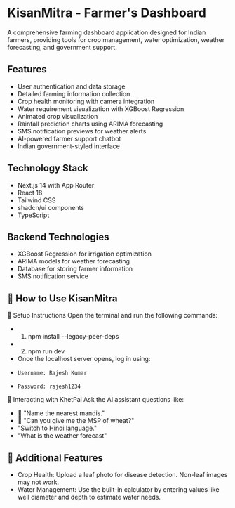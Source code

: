 # KisanMitra - Farmer's Dashboard

A comprehensive farming dashboard application designed for Indian farmers, providing tools for crop management, water optimization, weather forecasting, and government support.

## Features

- User authentication and data storage
- Detailed farming information collection
- Crop health monitoring with camera integration
- Water requirement visualization with XGBoost Regression
- Animated crop visualization
- Rainfall prediction charts using ARIMA forecasting
- SMS notification previews for weather alerts
- AI-powered farmer support chatbot
- Indian government-styled interface

## Technology Stack

- Next.js 14 with App Router
- React 18
- Tailwind CSS
- shadcn/ui components
- TypeScript

## Backend Technologies

- XGBoost Regression for irrigation optimization
- ARIMA models for weather forecasting
- Database for storing farmer information
- SMS notification service

## 🚀 How to Use KisanMitra
🔧 Setup Instructions
Open the terminal and run the following commands:
- 1. npm install --legacy-peer-deps
- 2. npm run dev
- Once the localhost server opens, log in using:
-     Username: Rajesh Kumar
-     Password: rajesh1234
💬 Interacting with KhetPal
Ask the AI assistant questions like:

- 🏬 "Name the nearest mandis."
- 🌾 "Can you give me the MSP of wheat?"
- "Switch to Hindi language."
- "What is the weather forecast"

## 🌱 Additional Features
- Crop Health: Upload a leaf photo for disease detection. Non-leaf images may not work.
- Water Management: Use the built-in calculator by entering values like well diameter and depth to estimate water needs.

